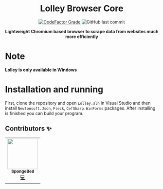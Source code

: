 <div align="center">

# Lolley Browser Core

  <a href="https://www.codefactor.io/repository/github/constani/lolley-browser"><img alt="CodeFactor Grade" src="https://www.codefactor.io/repository/github/constani/lolley-browser/badge"></a>
  <img alt="GitHub last commit" src="https://img.shields.io/github/last-commit/Constani/lolley-browser">

**Lightweight Chromium based browser to scrape data from websites much more efficiently**

</div>

# Note

**Lolley is only available in Windows**

# Installation and running
First, clone the repository and open `Lolley.sln` in Visual Studio and then install `Newtonsoft.Json`, `Fleck`, `CefSharp.WinForms` packages. After installing is finished you can build your program.



## Contributors ✨

<table>
  <tr>
        <td align="center"><a href="https://spongebed.me"><img src="https://avatars.githubusercontent.com/u/56435044?v=4" width="100px;" alt=""/><br /><sub>          <b>SpongeBed</b></sub></a><br /> <a href="https://github.com/Constani/lolley-browser/commits?author=SpongeBed81" title="Code">💻</a></td>
    </tr>
</table>
